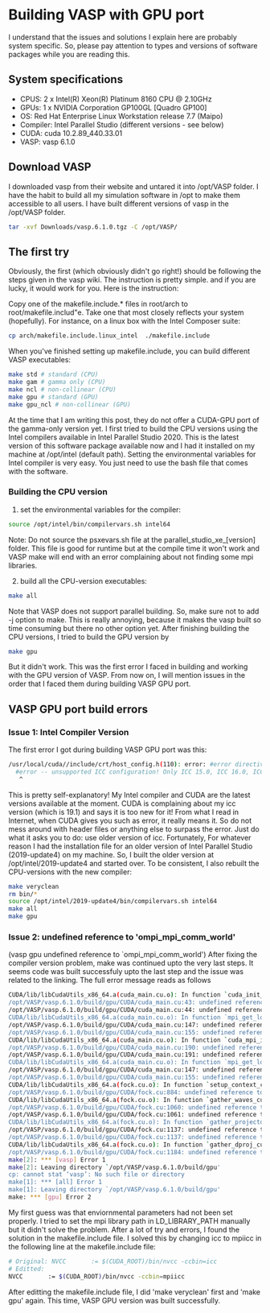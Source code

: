 # Building VASP with GPU port

I understand that the issues and solutions I explain here are probably system specific. So, please pay attention to types and versions of software packages while you are reading this.

## System specifications
- CPUS: 2 x Intel(R) Xeon(R) Platinum 8160 CPU @ 2.10GHz
- GPUs: 1 x NVIDIA Corporation GP100GL [Quadro GP100]
- OS: Red Hat Enterprise Linux Workstation release 7.7 (Maipo)
- Compiler: Intel Parallel Studio (different versions - see below)
- CUDA: cuda 10.2.89_440.33.01
- VASP: vasp 6.1.0


## Download VASP
I downloaded vasp from their website and untared it into /opt/VASP folder. I have the habit to build all my simulation software in /opt to make them accessible to all users. I have built different versions of vasp in the /opt/VASP folder. 

``` bash
tar -xvf Downloads/vasp.6.1.0.tgz -C /opt/VASP/  
```

## The first try
Obviously, the first (which obviously didn't go right!) should be following the steps given in the vasp wiki. The instruction is pretty simple. and if you are lucky, it would work for you. Here is the instruction:

Copy one of the makefile.include.* files in root/arch to root/makefile.includ"e. Take one that most closely reflects your system (hopefully). For instance, on a linux box with the Intel Composer suite:

``` bash
cp arch/makefile.include.linux_intel  ./makefile.include
```

When you've finished setting up makefile.include, you can build different VASP executables:

``` bash
make std # standard (CPU) 
make gam # gamma only (CPU)
make ncl # non-collinear (CPU)
make gpu # standard (GPU)
make gpu_ncl # non-collinear (GPU)
```

At the time that I am writing this post, they do not offer a CUDA-GPU port of the gamma-only version yet. I first tried to build the CPU versions using the Intel compilers available in Intel Parallel Studio 2020. This is the latest version of this software package available now and I had it installed on my machine at /opt/intel (default path). Setting the environmental variables for Intel compiler is very easy. You just need to use the bash file that comes with the software.

### Building the CPU version
1. set the environmental variables for the compiler:

``` bash
source /opt/intel/bin/compilervars.sh intel64
```

Note: Do not source the psxevars.sh file at the parallel_studio_xe_[version] folder. This file is good for runtime but at the compile time it won't work and VASP make will end with an error complaining about not finding some mpi libraries. 

2. build all the CPU-version executables:

``` bash
make all
```

Note that VASP does not support parallel building. So, make sure not to add -j option to make. This is really annoying, because it makes the vasp built so time consuming but there no other option yet. After finishing building the CPU versions, I tried to build the GPU version by

``` bash
make gpu
```

But it didn't work. This was the first error I faced in building and working with the GPU version of VASP. From now on, I will mention issues in the order that I faced them during building VASP GPU port.

## VASP GPU port build errors 

### Issue 1: Intel Compiler Version
The first error I got during building VASP GPU port was this:

``` bash
/usr/local/cuda//include/crt/host_config.h(110): error: #error directive: -- unsupported ICC configuration! Only ICC 15.0, ICC 16.0, ICC 17.0, ICC 18.0 and ICC 19.0 on Linux x86_64 are supported!
  #error -- unsupported ICC configuration! Only ICC 15.0, ICC 16.0, ICC 17.0, ICC 18.0 and ICC 19.0 on Linux x86_64 are supported!
   ^
```

This is pretty self-explanatory! My Intel compiler and CUDA are the latest versions available at the moment. CUDA is complaining about my icc version (which is 19.1) and says it is too new for it! From what I read in Internet, when CUDA gives you such as error, it really means it. So do not mess around with header files or anything else to surpass the error. Just do what it asks you to do: use older version of icc. Fortunately, For whatever reason I had the installation file for an older version of Intel Parallel Studio (2019-update4) on my machine. So, I built the older version at /opt/intel/2019-update4 and started over. To be consistent, I also rebuilt the CPU-versions with the new compiler:

``` bash
make veryclean
rm bin/*
source /opt/intel/2019-update4/bin/compilervars.sh intel64
make all
make gpu
```

### Issue 2:  undefined reference to 'ompi_mpi_comm_world'
(vasp gpu undefined reference to `ompi_mpi_comm_world')
After fixing the compiler version problem, make was continued upto the very last steps. It seems code was built successfuly upto the last step and the issue was related to the linking. The full error message reads as follows

``` bash
CUDA/lib/libCudaUtils_x86_64.a(cuda_main.cu.o): In function `cuda_init_C':
/opt/VASP/vasp.6.1.0/build/gpu/CUDA/cuda_main.cu:43: undefined reference to `ompi_mpi_comm_world'
/opt/VASP/vasp.6.1.0/build/gpu/CUDA/cuda_main.cu:44: undefined reference to `ompi_mpi_comm_world'
CUDA/lib/libCudaUtils_x86_64.a(cuda_main.cu.o): In function `mpi_get_local_rank(int*, int*)':
/opt/VASP/vasp.6.1.0/build/gpu/CUDA/cuda_main.cu:147: undefined reference to `ompi_mpi_comm_world'
/opt/VASP/vasp.6.1.0/build/gpu/CUDA/cuda_main.cu:155: undefined reference to `ompi_mpi_char'
CUDA/lib/libCudaUtils_x86_64.a(cuda_main.cu.o): In function `cuda_mpi_init_C':
/opt/VASP/vasp.6.1.0/build/gpu/CUDA/cuda_main.cu:190: undefined reference to `ompi_mpi_comm_world'
/opt/VASP/vasp.6.1.0/build/gpu/CUDA/cuda_main.cu:191: undefined reference to `ompi_mpi_comm_world'
CUDA/lib/libCudaUtils_x86_64.a(cuda_main.cu.o): In function `mpi_get_local_rank(int*, int*)':
/opt/VASP/vasp.6.1.0/build/gpu/CUDA/cuda_main.cu:147: undefined reference to `ompi_mpi_comm_world'
/opt/VASP/vasp.6.1.0/build/gpu/CUDA/cuda_main.cu:155: undefined reference to `ompi_mpi_char'
CUDA/lib/libCudaUtils_x86_64.a(fock.cu.o): In function `setup_context_cu_C':
/opt/VASP/vasp.6.1.0/build/gpu/CUDA/fock.cu:884: undefined reference to `MPI_Comm_f2c'
CUDA/lib/libCudaUtils_x86_64.a(fock.cu.o): In function `gather_waves_cu_C':
/opt/VASP/vasp.6.1.0/build/gpu/CUDA/fock.cu:1060: undefined reference to `ompi_mpi_double'
/opt/VASP/vasp.6.1.0/build/gpu/CUDA/fock.cu:1061: undefined reference to `ompi_mpi_double'
CUDA/lib/libCudaUtils_x86_64.a(fock.cu.o): In function `gather_projectors_cu_C':
/opt/VASP/vasp.6.1.0/build/gpu/CUDA/fock.cu:1137: undefined reference to `ompi_mpi_double'
/opt/VASP/vasp.6.1.0/build/gpu/CUDA/fock.cu:1137: undefined reference to `ompi_mpi_op_sum'
CUDA/lib/libCudaUtils_x86_64.a(fock.cu.o): In function `gather_dproj_cu_C':
/opt/VASP/vasp.6.1.0/build/gpu/CUDA/fock.cu:1184: undefined reference to `ompi_mpi_double'
make[2]: *** [vasp] Error 1
make[2]: Leaving directory `/opt/VASP/vasp.6.1.0/build/gpu'
cp: cannot stat ‘vasp’: No such file or directory
make[1]: *** [all] Error 1
make[1]: Leaving directory `/opt/VASP/vasp.6.1.0/build/gpu'
make: *** [gpu] Error 2
```
My first guess was that enviornmental parameters had not been set properly. I tried to set the mpi library path in LD_LIBRARY_PATH manually but it didn't solve the problem. After a lot of try and errors, I found the solution in the makefile.include file. I solved this by changing icc to mpiicc in the following line at the makefile.include file:

``` bash
# Original: NVCC       := $(CUDA_ROOT)/bin/nvcc -ccbin=icc
# Editted:
NVCC       := $(CUDA_ROOT)/bin/nvcc -ccbin=mpiicc
```

After editting the makefile.include file, I did 'make veryclean' first and 'make gpu' again. This time, VASP GPU version was built successfully. 
